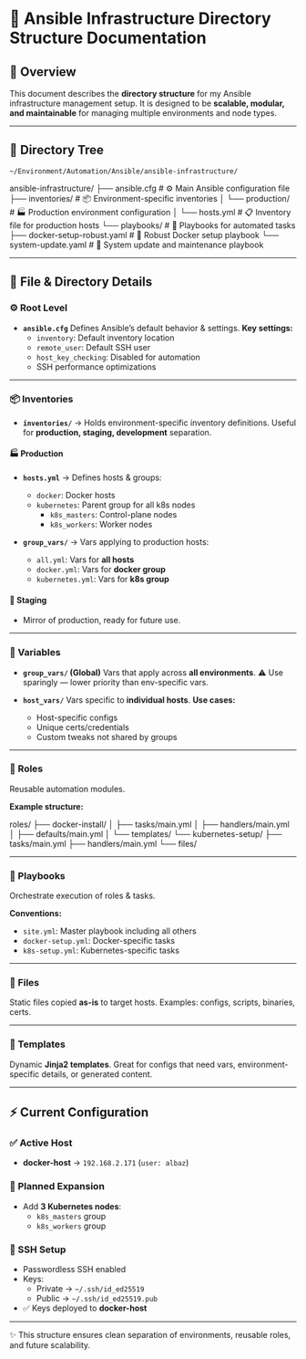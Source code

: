 # 🚀 Ansible Infrastructure Directory Structure Documentation

## 📖 Overview
This document describes the **directory structure** for my Ansible infrastructure management setup.
It is designed to be **scalable, modular, and maintainable** for managing multiple environments and node types.

---

## 🌳 Directory Tree
`~/Environment/Automation/Ansible/ansible-infrastructure/`

ansible-infrastructure/
├── ansible.cfg # ⚙️ Main Ansible configuration file
├── inventories/ # 📦 Environment-specific inventories
│ └── production/ # 🏭 Production environment configuration
│ └── hosts.yml # 📋 Inventory file for production hosts
└── playbooks/ # 📜 Playbooks for automated tasks
├── docker-setup-robust.yaml # 🐳 Robust Docker setup playbook
└── system-update.yaml # 🔄 System update and maintenance playbook


---

## 📂 File & Directory Details

### ⚙️ Root Level
- **`ansible.cfg`**
  Defines Ansible’s default behavior & settings.
  **Key settings:**
  - `inventory`: Default inventory location
  - `remote_user`: Default SSH user
  - `host_key_checking`: Disabled for automation
  - SSH performance optimizations

---

### 📦 Inventories
- **`inventories/`** → Holds environment-specific inventory definitions.
  Useful for **production, staging, development** separation.

#### 🏭 Production
- **`hosts.yml`** → Defines hosts & groups:
  - `docker`: Docker hosts
  - `kubernetes`: Parent group for all k8s nodes
    - `k8s_masters`: Control-plane nodes
    - `k8s_workers`: Worker nodes

- **`group_vars/`** → Vars applying to production hosts:
  - `all.yml`: Vars for **all hosts**
  - `docker.yml`: Vars for **docker group**
  - `kubernetes.yml`: Vars for **k8s group**

#### 🧪 Staging
- Mirror of production, ready for future use.

---

### 🔑 Variables
- **`group_vars/` (Global)**
  Vars that apply across **all environments**.
  ⚠️ Use sparingly — lower priority than env-specific vars.

- **`host_vars/`**
  Vars specific to **individual hosts**.
  **Use cases:**
  - Host-specific configs
  - Unique certs/credentials
  - Custom tweaks not shared by groups

---

### 🧩 Roles
Reusable automation modules.

**Example structure:**

roles/
├── docker-install/
│ ├── tasks/main.yml
│ ├── handlers/main.yml
│ ├── defaults/main.yml
│ └── templates/
└── kubernetes-setup/
├── tasks/main.yml
├── handlers/main.yml
└── files/

---

### 📜 Playbooks
Orchestrate execution of roles & tasks.

**Conventions:**
- `site.yml`: Master playbook including all others
- `docker-setup.yml`: Docker-specific tasks
- `k8s-setup.yml`: Kubernetes-specific tasks

---

### 📂 Files
Static files copied **as-is** to target hosts.
Examples: configs, scripts, binaries, certs.

---

### 📝 Templates
Dynamic **Jinja2 templates**.
Great for configs that need vars, environment-specific details, or generated content.

---

## ⚡ Current Configuration

### ✅ Active Host
- **docker-host** → `192.168.2.171` (`user: albaz`)

### 🌱 Planned Expansion
- Add **3 Kubernetes nodes**:
  - `k8s_masters` group
  - `k8s_workers` group

### 🔐 SSH Setup
- Passwordless SSH enabled
- Keys:
  - Private → `~/.ssh/id_ed25519`
  - Public → `~/.ssh/id_ed25519.pub`
- ✅ Keys deployed to **docker-host**

---
✨ This structure ensures clean separation of environments, reusable roles, and future scalability.
